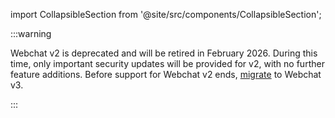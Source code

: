 import CollapsibleSection from '@site/src/components/CollapsibleSection';

:::warning

  Webchat v2 is deprecated and will be retired in February 2026. During this time, only important security updates will be provided for v2, with no further feature additions.
  Before support for Webchat v2 ends, [migrate](https://docs.cognigy.com/webchat/migration/) to Webchat v3.

:::

